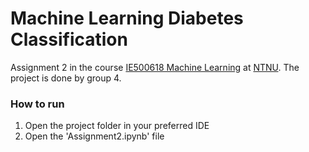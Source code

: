 # Machine Learning Diabetes Classification

Assignment 2 in the course
[IE500618 Machine Learning](https://www.ntnu.edu/studies/courses/IE500618#tab=omEmnet) at
[NTNU](https://www.ntnu.edu/). The project is done by group 4.

### How to run

1. Open the project folder in your preferred IDE
2. Open the 'Assignment2.ipynb' file
